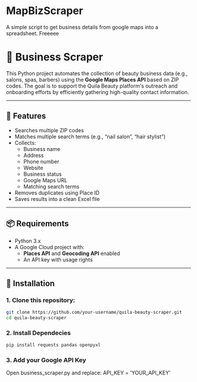 # MapBizScraper
A simple script to get business details from google maps into a spreadsheet. Freeeee

# 🧼 Business Scraper

This Python project automates the collection of beauty business data (e.g., salons, spas, barbers) using the **Google Maps Places API** based on ZIP codes. The goal is to support the Quila Beauty platform's outreach and onboarding efforts by efficiently gathering high-quality contact information.

---

## 🚀 Features

- Searches multiple ZIP codes
- Matches multiple search terms (e.g., “nail salon”, “hair stylist”)
- Collects:
  - Business name
  - Address
  - Phone number
  - Website
  - Business status
  - Google Maps URL
  - Matching search terms
- Removes duplicates using Place ID
- Saves results into a clean Excel file

---

## 📦 Requirements 

- Python 3.x
- A Google Cloud project with:
  - **Places API** and **Geocoding API** enabled
  - An API key with usage rights

---

## 🧰 Installation

### 1. Clone this repository:
```bash
git clone https://github.com/your-username/quila-beauty-scraper.git
cd quila-beauty-scraper
```
### 2. Install Dependecies
```bash
pip install requests pandas openpyxl
```
### 3. Add your Google API Key
Open business_scraper.py and replace:
API_KEY = 'YOUR_API_KEY'

